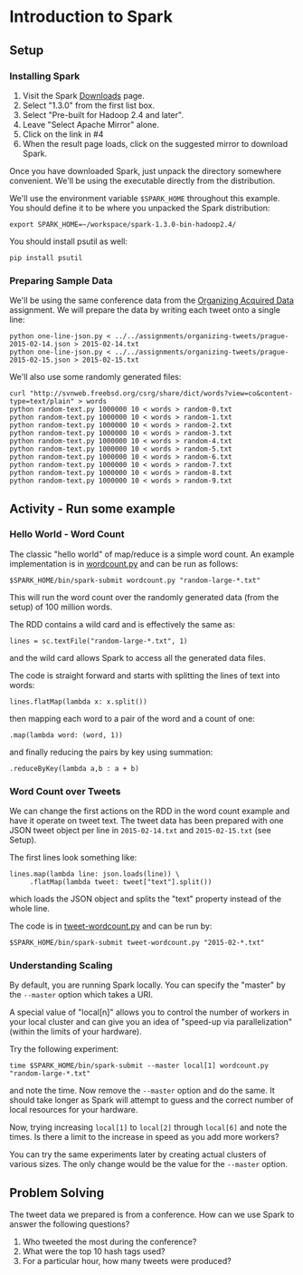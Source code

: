 # Introduction to Spark #

## Setup ##

### Installing Spark ###

  1. Visit the Spark [Downloads](https://spark.apache.org/downloads.html) page.
  2. Select "1.3.0" from the first list box.
  3. Select "Pre-built for Hadoop 2.4 and later".
  4. Leave "Select Apache Mirror" alone.
  5. Click on the link in #4
  6. When the result page loads, click on the suggested mirror to download Spark.
  
Once you have downloaded Spark, just unpack the directory somewhere convenient.  We'll be using the executable directly from the distribution.

We'll use the environment variable `$SPARK_HOME` throughout this example.  You should define it to be where you unpacked the Spark distribution:

    export SPARK_HOME=~/workspace/spark-1.3.0-bin-hadoop2.4/
    
You should install psutil as well:

    pip install psutil

### Preparing Sample Data ###

We'll be using the same conference data from the [Organizing Acquired Data](../../assignments/organizing-tweets/) assignment.  We will prepare the data by writing each tweet onto a single line:

    python one-line-json.py < ../../assignments/organizing-tweets/prague-2015-02-14.json > 2015-02-14.txt
    python one-line-json.py < ../../assignments/organizing-tweets/prague-2015-02-15.json > 2015-02-15.txt
        
We'll also use some randomly generated files:

    curl "http://svnweb.freebsd.org/csrg/share/dict/words?view=co&content-type=text/plain" > words
    python random-text.py 1000000 10 < words > random-0.txt
    python random-text.py 1000000 10 < words > random-1.txt
    python random-text.py 1000000 10 < words > random-2.txt
    python random-text.py 1000000 10 < words > random-3.txt
    python random-text.py 1000000 10 < words > random-4.txt
    python random-text.py 1000000 10 < words > random-5.txt
    python random-text.py 1000000 10 < words > random-6.txt
    python random-text.py 1000000 10 < words > random-7.txt
    python random-text.py 1000000 10 < words > random-8.txt
    python random-text.py 1000000 10 < words > random-9.txt


## Activity - Run some example ##

### Hello World - Word Count ###

The classic "hello world" of map/reduce is a simple word count.  An example implementation is in [wordcount.py](wordcount.py) and can be run as follows:

    $SPARK_HOME/bin/spark-submit wordcount.py "random-large-*.txt"
    
This will run the word count over the randomly generated data (from the setup) of 100 million words.

The RDD contains a wild card and is effectively the same as:

    lines = sc.textFile("random-large-*.txt", 1)
    
and the wild card allows Spark to access all the generated data files.

The code is straight forward and starts with splitting the lines of text into words:

    lines.flatMap(lambda x: x.split())

then mapping each word to a pair of the word and a count of one:

    .map(lambda word: (word, 1))
    
and finally reducing the pairs by key using summation:

    .reduceByKey(lambda a,b : a + b)

### Word Count over Tweets ###

We can change the first actions on the RDD in the word count example and have it operate on tweet text.  The tweet data has been prepared with one
JSON tweet object per line in `2015-02-14.txt` and `2015-02-15.txt` (see Setup).  

The first lines look something like:

    lines.map(lambda line: json.loads(line)) \
         .flatMap(lambda tweet: tweet["text"].split()) 
         
which loads the JSON object and splits the "text" property instead of the whole line.

The code is in [tweet-wordcount.py](tweet-wordcount.py) and can be run by:

    $SPARK_HOME/bin/spark-submit tweet-wordcount.py "2015-02-*.txt"
    
### Understanding Scaling ###

By default, you are running Spark locally.  You can specify the "master" by the `--master` option which takes a URI.  

A special value of "local[n]" allows you to control the number of workers in your local cluster and can give you an
idea of "speed-up via parallelization" (within the limits of your hardware).

Try the following experiment:

    time $SPARK_HOME/bin/spark-submit --master local[1] wordcount.py "random-large-*.txt"
    
and note the time.  Now remove the `--master` option and do the same.  It should take longer as Spark will attempt
to guess and the correct number of local resources for your hardware.

Now, trying increasing `local[1]` to `local[2]` through `local[6]` and note the times.  Is there a limit to the 
increase in speed as you add more workers?

You can try the same experiments later by creating actual clusters of various sizes.  The only change would be
the value for the `--master` option.


## Problem Solving ##

The tweet data we prepared is from a conference.  How can we use Spark to answer the following questions?

 1. Who tweeted the most during the conference?
 2. What were the top 10 hash tags used?
 3. For a particular hour, how many tweets were produced?
